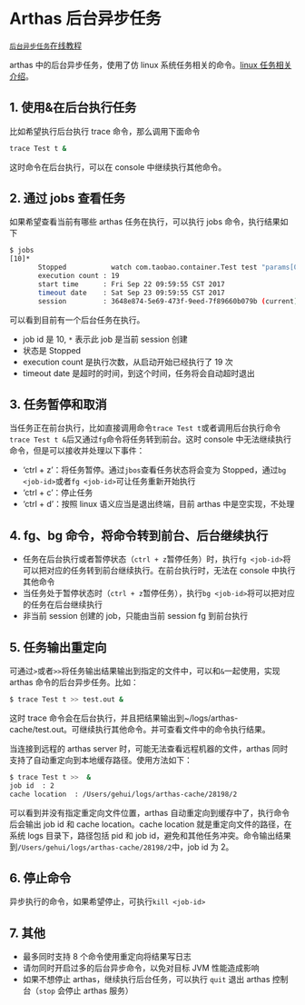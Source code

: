 # Arthas 后台异步任务

[`后台异步任务`在线教程](https://arthas.aliyun.com/doc/arthas-tutorials?language=cn&id=case-async-jobs)

arthas 中的后台异步任务，使用了仿 linux 系统任务相关的命令。[linux 任务相关介绍](https://ehlxr.me/2017/01/18/Linux-%E4%B8%AD-fg%E3%80%81bg%E3%80%81jobs%E3%80%81-%E6%8C%87%E4%BB%A4/)。

## 1. 使用&在后台执行任务

比如希望执行后台执行 trace 命令，那么调用下面命令

```bash
trace Test t &
```

这时命令在后台执行，可以在 console 中继续执行其他命令。

## 2. 通过 jobs 查看任务

如果希望查看当前有哪些 arthas 任务在执行，可以执行 jobs 命令，执行结果如下

```bash
$ jobs
[10]*
       Stopped           watch com.taobao.container.Test test "params[0].{? #this.name == null }" -x 2
       execution count : 19
       start time      : Fri Sep 22 09:59:55 CST 2017
       timeout date    : Sat Sep 23 09:59:55 CST 2017
       session         : 3648e874-5e69-473f-9eed-7f89660b079b (current)
```

可以看到目前有一个后台任务在执行。

- job id 是 10, `*` 表示此 job 是当前 session 创建
- 状态是 Stopped
- execution count 是执行次数，从启动开始已经执行了 19 次
- timeout date 是超时的时间，到这个时间，任务将会自动超时退出

## 3. 任务暂停和取消

当任务正在前台执行，比如直接调用命令`trace Test t`或者调用后台执行命令`trace Test t &`后又通过`fg`命令将任务转到前台。这时 console 中无法继续执行命令，但是可以接收并处理以下事件：

- ‘ctrl + z’：将任务暂停。通过`jbos`查看任务状态将会变为 Stopped，通过`bg <job-id>`或者`fg <job-id>`可让任务重新开始执行
- ‘ctrl + c’：停止任务
- ‘ctrl + d’：按照 linux 语义应当是退出终端，目前 arthas 中是空实现，不处理

## 4. fg、bg 命令，将命令转到前台、后台继续执行

- 任务在后台执行或者暂停状态（`ctrl + z`暂停任务）时，执行`fg <job-id>`将可以把对应的任务转到前台继续执行。在前台执行时，无法在 console 中执行其他命令
- 当任务处于暂停状态时（`ctrl + z`暂停任务），执行`bg <job-id>`将可以把对应的任务在后台继续执行
- 非当前 session 创建的 job，只能由当前 session fg 到前台执行

## 5. 任务输出重定向

可通过`>`或者`>>`将任务输出结果输出到指定的文件中，可以和`&`一起使用，实现 arthas 命令的后台异步任务。比如：

```bash
$ trace Test t >> test.out &
```

这时 trace 命令会在后台执行，并且把结果输出到~/logs/arthas-cache/test.out。可继续执行其他命令。并可查看文件中的命令执行结果。

当连接到远程的 arthas server 时，可能无法查看远程机器的文件，arthas 同时支持了自动重定向到本地缓存路径。使用方法如下：

```bash
$ trace Test t >>  &
job id  : 2
cache location  : /Users/gehui/logs/arthas-cache/28198/2
```

可以看到并没有指定重定向文件位置，arthas 自动重定向到缓存中了，执行命令后会输出 job id 和 cache location。cache location 就是重定向文件的路径，在系统 logs 目录下，路径包括 pid 和 job id，避免和其他任务冲突。命令输出结果到`/Users/gehui/logs/arthas-cache/28198/2`中，job id 为 2。

## 6. 停止命令

异步执行的命令，如果希望停止，可执行`kill <job-id>`

## 7. 其他

- 最多同时支持 8 个命令使用重定向将结果写日志
- 请勿同时开启过多的后台异步命令，以免对目标 JVM 性能造成影响
- 如果不想停止 arthas，继续执行后台任务，可以执行 `quit` 退出 arthas 控制台（`stop` 会停止 arthas 服务）

